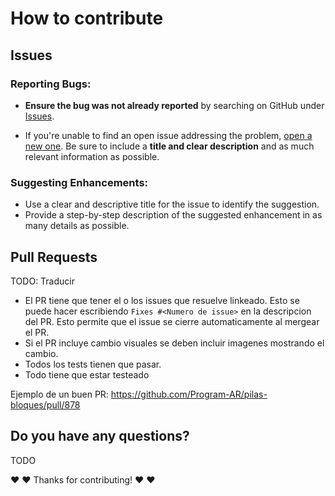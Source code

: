 # How to contribute

## Issues

### Reporting Bugs:
* **Ensure the bug was not already reported** by searching on GitHub under [Issues](https://github.com/Program-AR/pilas-bloques/new/issues).

* If you're unable to find an open issue addressing the problem, [open a new one](https://github.com/Program-AR/pilas-bloques/new/issues/new). Be sure to include a **title and clear description** and as much relevant information as possible.

### Suggesting Enhancements:

* Use a clear and descriptive title for the issue to identify the suggestion.
* Provide a step-by-step description of the suggested enhancement in as many details as possible.

## Pull Requests
TODO: Traducir
* El PR tiene que tener el o los issues que resuelve linkeado. Esto se puede hacer escribiendo `Fixes #<Numero de issue>` en la descripcion del PR. Esto permite que el issue se cierre automaticamente al mergear el PR.
* Si el PR incluye cambio visuales se deben incluir imagenes mostrando el cambio.
* Todos los tests tienen que pasar.
* Todo tiene que estar testeado

Ejemplo de un buen PR: https://github.com/Program-AR/pilas-bloques/pull/878

## Do you have any questions?
TODO


:heart: :heart: Thanks for contributing! :heart: :heart:
